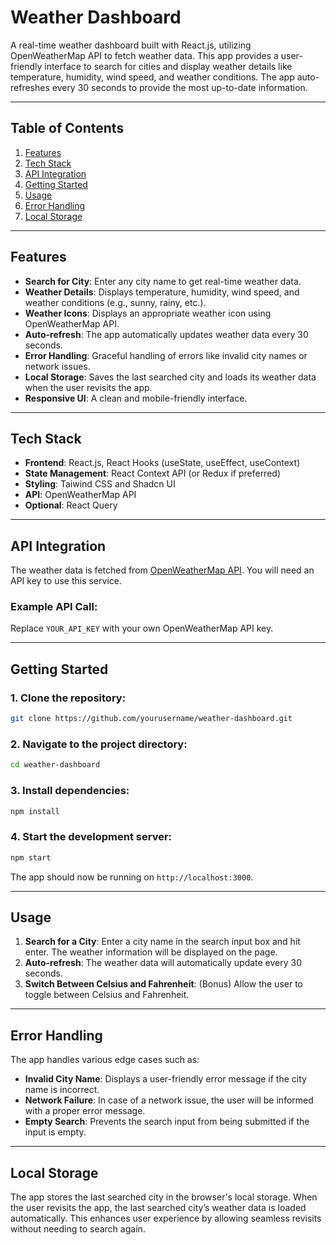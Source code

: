 # Weather Dashboard

A real-time weather dashboard built with React.js, utilizing OpenWeatherMap API to fetch weather data. This app provides a user-friendly interface to search for cities and display weather details like temperature, humidity, wind speed, and weather conditions. The app auto-refreshes every 30 seconds to provide the most up-to-date information.

---

## Table of Contents

1. [Features](#features)
2. [Tech Stack](#tech-stack)
3. [API Integration](#api-integration)
4. [Getting Started](#getting-started)
5. [Usage](#usage)
6. [Error Handling](#error-handling)
7. [Local Storage](#local-storage)

---

## Features

- **Search for City**: Enter any city name to get real-time weather data.
- **Weather Details**: Displays temperature, humidity, wind speed, and weather conditions (e.g., sunny, rainy, etc.).
- **Weather Icons**: Displays an appropriate weather icon using OpenWeatherMap API.
- **Auto-refresh**: The app automatically updates weather data every 30 seconds.
- **Error Handling**: Graceful handling of errors like invalid city names or network issues.
- **Local Storage**: Saves the last searched city and loads its weather data when the user revisits the app.
- **Responsive UI**: A clean and mobile-friendly interface.

---

## Tech Stack

- **Frontend**: React.js, React Hooks (useState, useEffect, useContext)
- **State Management**: React Context API (or Redux if preferred)
- **Styling**: Taiwind CSS and Shadcn UI
- **API**: OpenWeatherMap API 
- **Optional**: React Query 

---

## API Integration

The weather data is fetched from [OpenWeatherMap API](https://openweathermap.org/api). You will need an API key to use this service.

### Example API Call:

Replace `YOUR_API_KEY` with your own OpenWeatherMap API key.

---

## Getting Started

### 1. Clone the repository:

```bash
git clone https://github.com/yourusername/weather-dashboard.git
```

### 2. Navigate to the project directory:

```bash
cd weather-dashboard
```

### 3. Install dependencies:

```bash
npm install
```

### 4. Start the development server:

```bash
npm start
```

The app should now be running on `http://localhost:3000`.

---

## Usage

1. **Search for a City**: Enter a city name in the search input box and hit enter. The weather information will be displayed on the page.
2. **Auto-refresh**: The weather data will automatically update every 30 seconds.
3. **Switch Between Celsius and Fahrenheit**: (Bonus) Allow the user to toggle between Celsius and Fahrenheit.

---

## Error Handling

The app handles various edge cases such as:

- **Invalid City Name**: Displays a user-friendly error message if the city name is incorrect.
- **Network Failure**: In case of a network issue, the user will be informed with a proper error message.
- **Empty Search**: Prevents the search input from being submitted if the input is empty.

---

## Local Storage

The app stores the last searched city in the browser's local storage. When the user revisits the app, the last searched city’s weather data is loaded automatically. This enhances user experience by allowing seamless revisits without needing to search again.



